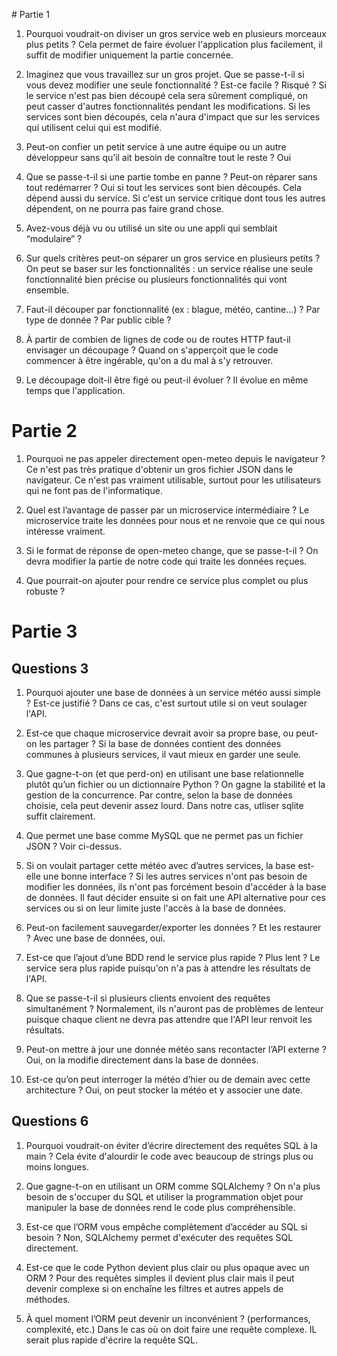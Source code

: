 # Partie 1

1. Pourquoi voudrait-on diviser un gros service web en plusieurs morceaux plus petits ?
Cela permet de faire évoluer l'application plus facilement, il suffit de modifier uniquement la partie concernée.

2. Imaginez que vous travaillez sur un gros projet. Que se passe-t-il si vous devez modifier une seule fonctionnalité ? Est-ce facile ? Risqué ?
Si le service n'est pas bien découpé cela sera sûrement compliqué, on peut casser d'autres fonctionnalités pendant les modifications. Si les services sont bien découpés, cela n'aura d'impact que sur les services qui utilisent celui qui est modifié.

3. Peut-on confier un petit service à une autre équipe ou un autre développeur sans qu’il ait besoin de connaître tout le reste ?
Oui

4. Que se passe-t-il si une partie tombe en panne ? Peut-on réparer sans tout redémarrer ?
Oui si tout les services sont bien découpés. Cela dépend aussi du service. Si c'est un service critique dont tous les autres dépendent, on ne pourra pas faire grand chose.

5. Avez-vous déjà vu ou utilisé un site ou une appli qui semblait “modulaire” ?

6. Sur quels critères peut-on séparer un gros service en plusieurs petits ?
On peut se baser sur les fonctionnalités : un service réalise une seule fonctionnalité bien précise ou plusieurs fonctionnalités qui vont ensemble.

7. Faut-il découper par fonctionnalité (ex : blague, météo, cantine…) ? Par type de donnée ? Par public cible ?

8. À partir de combien de lignes de code ou de routes HTTP faut-il envisager un découpage ?
Quand on s'apperçoit que le code commencer à être ingérable, qu'on a du mal à s'y retrouver.

9. Le découpage doit-il être figé ou peut-il évoluer ?
Il évolue en même temps que l'application.

# Partie 2

1. Pourquoi ne pas appeler directement open-meteo depuis le navigateur ?
Ce n'est pas très pratique d'obtenir un gros fichier JSON dans le navigateur.
Ce n'est pas vraiment utilisable, surtout pour les utilisateurs qui ne font pas de l'informatique.

2. Quel est l’avantage de passer par un microservice intermédiaire ?
Le microservice traite les données pour nous et ne renvoie que ce qui nous intéresse vraiment.

3. Si le format de réponse de open-meteo change, que se passe-t-il ?
On devra modifier la partie de notre code qui traite les données reçues.

4. Que pourrait-on ajouter pour rendre ce service plus complet ou plus robuste ?

# Partie 3

## Questions 3

1. Pourquoi ajouter une base de données à un service météo aussi simple ? Est-ce justifié ?
Dans ce cas, c'est surtout utile si on veut soulager l'API.

2. Est-ce que chaque microservice devrait avoir sa propre base, ou peut-on les partager ?
Si la base de données contient des données communes à plusieurs services, il vaut mieux en garder une seule.

3. Que gagne-t-on (et que perd-on) en utilisant une base relationnelle plutôt qu’un fichier ou un dictionnaire Python ?
On gagne la stabilité et la gestion de la concurrence. Par contre, selon la base de données choisie, cela peut devenir assez lourd. Dans notre cas, utliser sqlite suffit clairement.

4. Que permet une base comme MySQL que ne permet pas un fichier JSON ?
Voir ci-dessus.

5. Si on voulait partager cette météo avec d’autres services, la base est-elle une bonne interface ?
Si les autres services n'ont pas besoin de modifier les données, ils n'ont pas forcément besoin d'accéder à la base de données. Il faut décider ensuite si on fait une API alternative pour ces services ou si on leur limite juste l'accès à la base de données.

6. Peut-on facilement sauvegarder/exporter les données ? Et les restaurer ?
Avec une base de données, oui.

7. Est-ce que l’ajout d’une BDD rend le service plus rapide ? Plus lent ?
Le service sera plus rapide puisqu'on n'a pas à attendre les résultats de l'API.

8. Que se passe-t-il si plusieurs clients envoient des requêtes simultanément ?
Normalement, ils n'auront pas de problèmes de lenteur puisque chaque client ne devra pas attendre que l'API leur renvoit les résultats.

9. Peut-on mettre à jour une donnée météo sans recontacter l’API externe ?
Oui, on la modifie directement dans la base de données.

10. Est-ce qu’on peut interroger la météo d’hier ou de demain avec cette architecture ?
Oui, on peut stocker la météo et y associer une date.

## Questions 6

1. Pourquoi voudrait-on éviter d’écrire directement des requêtes SQL à la main ?
Cela évite d'alourdir le code avec beaucoup de strings plus ou moins longues.

2. Que gagne-t-on en utilisant un ORM comme SQLAlchemy ?
On n'a plus besoin de s'occuper du SQL et utiliser la programmation objet pour manipuler la base de données rend le code plus compréhensible.

3. Est-ce que l’ORM vous empêche complètement d’accéder au SQL si besoin ?
Non, SQLAlchemy permet d'exécuter des requêtes SQL directement.

4. Est-ce que le code Python devient plus clair ou plus opaque avec un ORM ?
Pour des requêtes simples il devient plus clair mais il peut devenir complexe si on enchaîne les filtres et autres appels de méthodes.

5. À quel moment l’ORM peut devenir un inconvénient ? (performances, complexité, etc.)
Dans le cas où on doit faire une requête complexe. IL serait plus rapide d'écrire la requête SQL.


